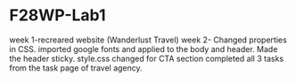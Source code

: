 # F28WP-Lab1
week 1-recreared website (Wanderlust Travel)
week 2- Changed properties in CSS. 
imported google fonts and applied to the body and header.
 Made the header sticky.
 style.css changed for CTA section
 completed  all  3 tasks from the task page of travel agency.

